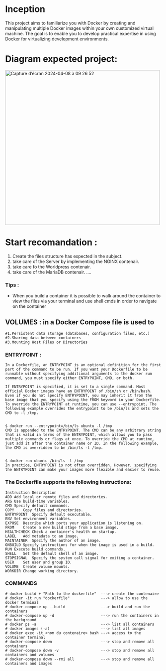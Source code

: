 # Inception
This project aims to familiarize you with Docker by creating and manipulating multiple Docker images within your own customized virtual machine. The goal is to enable you to develop practical expertise in using Docker for virtualizing development environments.

# Diagram expected project:
<img width="497" alt="Capture d’écran 2024-04-08 à 09 26 52" src="https://github.com/Arcadiastyx/Inception/assets/72890174/6d11a1da-aa2f-47b9-940d-530d322ea484">

# Start recomandation : 
1. Create the files structure has expected in the subject.
2. take care of the Server by implementing the NGINX contenair.
3. take care fo the Worldpress contenair.
4. take care of the MariaDB contenair.
....

### Tips : 
- When you build a container it is possible to walk around the container to view the files via your terminal and use shell cmds in order to navigate on the container

## VOLUMES : in a Docker Compose file is used to
``` 
#1.Persistent data storage (databases, configuration files, etc.)
#2.Sharing data between containers
#3.Mounting Host Files or Directories
```

### ENTRYPOINT :
``` 
In a Dockerfile, an ENTRYPOINT is an optional definition for the first part of the command to be run. If you want your Dockerfile to be runnable without specifying additional arguments to the docker run command, you must specify either ENTRYPOINT, CMD, or both.

If ENTRYPOINT is specified, it is set to a single command. Most official Docker images have an ENTRYPOINT of /bin/sh or /bin/bash. Even if you do not specify ENTRYPOINT, you may inherit it from the base image that you specify using the FROM keyword in your Dockerfile. To override the ENTRYPOINT at runtime, you can use --entrypoint. The following example overrides the entrypoint to be /bin/ls and sets the CMD to -l /tmp.


$ docker run --entrypoint=/bin/ls ubuntu -l /tmp
CMD is appended to the ENTRYPOINT. The CMD can be any arbitrary string that is valid in terms of the ENTRYPOINT, which allows you to pass multiple commands or flags at once. To override the CMD at runtime, just add it after the container name or ID. In the following example, the CMD is overridden to be /bin/ls -l /tmp.


$ docker run ubuntu /bin/ls -l /tmp
In practice, ENTRYPOINT is not often overridden. However, specifying the ENTRYPOINT can make your images more flexible and easier to reuse.
```



### The Dockerfile supports the following instructions:
```
Instruction	Description
ADD	Add local or remote files and directories.
ARG	Use build-time variables.
CMD	Specify default commands.
COPY	Copy files and directories.
ENTRYPOINT	Specify default executable.
ENV	Set environment variables.
EXPOSE	Describe which ports your application is listening on.
FROM	Create a new build stage from a base image.
HEALTHCHECK	Check a container's health on startup.
LABEL	Add metadata to an image.
MAINTAINER	Specify the author of an image.
ONBUILD	Specify instructions for when the image is used in a build.
RUN	Execute build commands.
SHELL	Set the default shell of an image.
STOPSIGNAL	Specify the system call signal for exiting a container.
USER	Set user and group ID.
VOLUME	Create volume mounts.
WORKDIR	Change working directory.
```

### COMMANDS ###
``` 
# docker build + "Path to the dockerfile"  ---> create the contenaire
# docker -it run "dockerfile"              ---> allow to use the docker terminal
# docker-compose up --build                ---> build and run the containers
# docker-compose up -d                     ---> run the containers in the background
# docker ps -a                             ---> list all containers
# docker images (-a)                       ---> list all images
# docker exec -it <nom du contenaire> bash ---> access to the container terminal
# docker-compose down                      ---> stop and remove all containers
# docker-compose down -v                   ---> stop and remove all containers and volumes
# docker-compose down --rmi all            ---> stop and remove all containers and images
``` 







